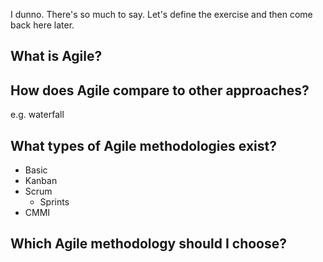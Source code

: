 I dunno. There's so much to say. Let's define the exercise and then come back here later.

## What is Agile?

## How does Agile compare to other approaches?

e.g. waterfall

## What types of Agile methodologies exist?

- Basic
- Kanban
- Scrum
  - Sprints
- CMMI

## Which Agile methodology should I choose?